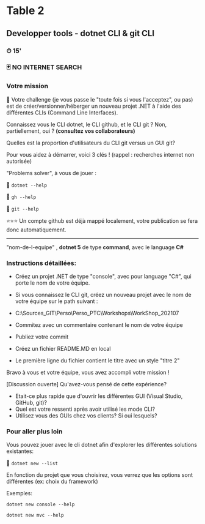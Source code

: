 # Table 2
## Developper tools - dotnet CLI & git CLI

### ⏱ 15' 

### 🃏 NO INTERNET SEARCH

### Votre mission
🔨 Votre challenge (je vous passe le "toute fois si vous l'acceptez", ou pas) est de créer/versionner/héberger un nouveau projet .NET à l'aide des différentes CLIs (Command Line Interfaces).

Connaissez vous le CLI dotnet, le CLI github, et le CLI git ? Non, partiellement, oui ? **(consultez vos collaborateurs)**

Quelles est la proportion d'utilisateurs du CLI git versus un GUI git?

Pour vous aidez à démarrer, voici 3 clés ! (rappel : recherches internet non autorisée)

"Problems solver", à vous de jouer :

🔑 ```dotnet --help```

🔑 ```gh --help```

🔑 ```git --help```

⭐⭐⭐ Un compte github est déjà mappé localement, votre publication se fera donc automatiquement. 

---

 "nom-de-l-equipe"
, **dotnet 5** de type **command**, avec le language **C#**

### Instructions détaillées:
- Créez un projet .NET de type "console", avec pour language "C#", qui porte le nom de votre équipe.

- Si vous connaissez le CLI git, créez un nouveau projet avec le nom de votre équipe sur le path suivant :
- C:\Sources_GIT\Perso\Perso_PTC\Workshops\WorkShop_202107
- Commitez avec un commentaire contenant le nom de votre équipe
-  Publiez votre commit
- Créez un fichier README.MD en local
- Le première ligne du fichier contient le titre avec un style "titre 2"


Bravo à vous et votre équipe, vous avez accompli votre mission ! 

[Discussion ouverte]
Qu'avez-vous pensé de cette expérience?
- Etait-ce plus rapide que d'ouvrir les différentes GUI (Visual Studio, GitHub, git)?
- Quel est votre ressenti après avoir utilisé les mode CLI?
- Utilisez vous des GUIs chez vos clients? Si oui lesquels?

### Pour aller plus loin
Vous pouvez jouer avec le cli dotnet afin d'explorer les différentes solutions existantes:

🔑 ```dotnet new --list```

En fonction du projet que vous choisirez, vous verrez que les options sont différentes (ex: choix du framework)

Exemples:

```dotnet new console --help```

```dotnet new mvc --help```

